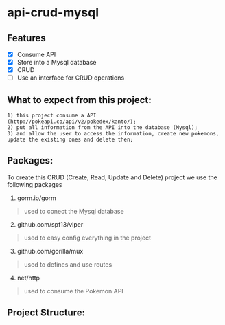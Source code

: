 # api-crud-mysql

## Features

- [x] Consume API
- [x] Store into a Mysql database
- [x] CRUD 
- [ ] Use an interface for CRUD operations

## What to expect from this project: 

    1) this project consume a API (http://pokeapi.co/api/v2/pokedex/kanto/);
    2) put all information from the API into the database (Mysql);
    3) and allow the user to access the information, create new pokemons, update the existing ones and delete then;

## Packages:
To create this CRUD (Create, Read, Update and Delete) project we use the following packages

1) gorm.io/gorm
>used to conect the Mysql database
2) github.com/spf13/viper
>used to easy config everything in the project
3) github.com/gorilla/mux
> used to defines and use routes
4) net/http
> used to consume the Pokemon API

## Project Structure:

